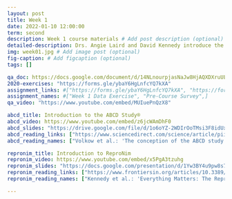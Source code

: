 ```yaml
---
layout: post
title: Week 1
date: 2022-01-10 12:00:00
term: second
description: Week 1 course materials # Add post description (optional)
detailed-description: Drs. Angie Laird and David Kennedy introduce the ABCD-ReproNim course, the ABCD Study, and ReproNim - a center for Reproducible Neuroimaging Computation.
img: week01.jpg # Add image post (optional)
fig-caption: # Add figcaption (optional)
tags: []

qa_doc: https://docs.google.com/document/d/14NLnourpjasNaJw8HjAQXDXruULLYN4NK-yNzY0K1Xo/edit?usp=sharing
2020-exercises: "https://forms.gle/ybaY6HgLnfcYQ7kXA"
assignment_links: #["https://forms.gle/ybaY6HgLnfcYQ7kXA", "https://forms.gle/o1ucqPSfhpvgvLh78",]
assignment_names: #["Week 1 Data Exercise", "Pre-Course Survey",]
qa_video: "https://www.youtube.com/embed/MUIuePnQzX8"

abcd_title: Introduction to the ABCD Study®
abcd_video: https://www.youtube.com/embed/z6jcWAmDhF0
abcd_slides: "https://drive.google.com/file/d/1o6oYZ-2WDIrOoTMsi3F8idUxed3aZStm/view?usp=sharing"
abcd_reading_links: ["https://www.sciencedirect.com/science/article/pii/S1878929317300725", "https://www.sciencedirect.com/science/article/pii/S1878929317301883", "https://www.sciencedirect.com/science/article/pii/S1878929317302268"]
abcd_reading_names: ["Volkow et al.: 'The conception of the ABCD study: From substance use to a broad NIH collaboration'", "Jernigan et al.: 'Introduction (Developmental Cognitive Neuroscience)'", "Auchter et al.: 'A description of the ABCD organizational structure and communication framework'"]

repronim_title: Introduction to ReproNim
repronim_video: https://www.youtube.com/embed/x5PgA3tzuhg
repronim_slides: "https://docs.google.com/presentation/d/1Yw3BY4u9pw8s7be9K6zeCFcUAZ430kQoe5_m0-ooFUw/edit?usp=sharing"
repronim_reading_links: ["https://www.frontiersin.org/articles/10.3389/fninf.2019.00001/full", "https://www.nature.com/articles/s41562-016-0021"]
repronim_reading_names: ["Kennedy et al.: 'Everything Matters: The ReproNim Perspective on Reproducible Neuroimaging'", "Munafò et al.: 'A manifesto for reproducible science'"]

---
```

<!---
**Announcements**:

**Pre-Course Survey**: We would like for all students (Enrolled and Observer) to complete a Pre-Course Survey so that we will have metrics with which to measure our success at the conclusion of ABCD-ReproNim. **Please complete the Pre-Course Survey before viewing the Week 1 videos.**

**Week 1 Quiz**: Each week, ABCD-ReproNim students will complete a data exercise to reinforce course content while developing practical skills. Week 1 of the course is an introductory week that does not include a data exercise. Instead, we ask that students complete a quiz to confirm that they are able to access course materials on our various platforms. Additional questions will confirm introductory knowledge of the ABCD Study and ReproNim. **Please complete the Week 1 Quiz after viewing the Week 1 videos.**

**Enrolled Students**:

The Pre-Course Survey and Week 1 Quiz should be completed in [Canvas](https://develop.fiu.edu/courses/abcd-repronim-course-reproducible-analyses-of-abcd-data).

**Observer Students**:

Pre-Course Survey: [https://forms.gle/o1ucqPSfhpvgvLh78](https://forms.gle/o1ucqPSfhpvgvLh78)

Week 1 Quiz: [https://forms.gle/ybaY6HgLnfcYQ7kXA](https://forms.gle/ybaY6HgLnfcYQ7kXA)
--->
